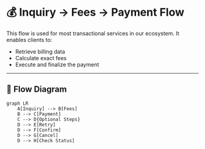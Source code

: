 # 💰 Inquiry → Fees → Payment Flow

This flow is used for most transactional services in our ecosystem. It enables clients to:

- Retrieve billing data
- Calculate exact fees
- Execute and finalize the payment

---

## 🔁 Flow Diagram
```mermaid
graph LR
    A[Inquiry] --> B[Fees]
    B --> C[Payment]
    C --> D{Optional Steps}
    D --> E[Retry]
    D --> F[Confirm]
    D --> G[Cancel]
    D --> H[Check Status]
```